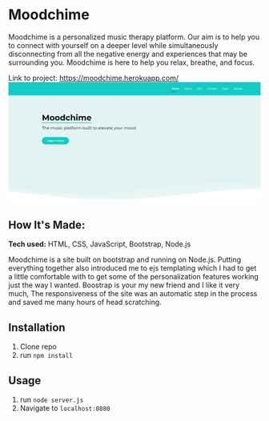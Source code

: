 # Moodchime

Moodchime is a personalized music therapy platform. Our aim is to help you to connect with yourself on a deeper level while simultaneously disconnecting from all the negative energy and experiences that may be surrounding you. Moodchime is here to help you relax, breathe, and focus.

Link to project: https://moodchime.herokuapp.com/
![Website Thumbnail](https://raw.githubusercontent.com/wadedesir/demoday/main/thumbnail.PNG)

## How It's Made:

**Tech used:** HTML, CSS, JavaScript, Bootstrap, Node.js

Moodchime is a site built on bootstrap and running on Node.js. Putting everything together also introduced me to ejs templating which I had to get a little comfortable with to get some of the personalization features working just the way I wanted. Boostrap is your my new friend and I like it very much, The responsiveness of the site was an automatic step in the process and saved me many hours of head scratching.

## Installation

1. Clone repo
2. run `npm install`

## Usage

1. run `node server.js`
2. Navigate to `localhost:8080`
